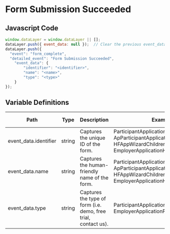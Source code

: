 # Form Submission Succeeded

### 

## Javascript Code
```js
window.dataLayer = window.dataLayer || [];
dataLayer.push({ event_data: null });  // Clear the previous event_data object.
dataLayer.push({
  "event": "form_complete",
  "detailed_event": "Form Submission Succeeded",
    "event_data": {
        "identifier": "<identifier>",
        "name": "<name>",
        "type": "<type>"
    }
});
```

## Variable Definitions

|Path|Type|Description|Example|Pattern|Min Length|Max Length|Minimum|Maximum|Multiple Of|
| --- | --- | --- | --- | --- | --- | --- | --- | --- | --- |
|event_data.identifier|string|Captures the unique ID of the form.|ParticipantApplicationBiography\#1234, ApParticipantApplicationHealth\#1234, HFAppWizardChildren\#1234, EmployerApplicationHousingForm\#1234|||||||
|event_data.name|string|Captures the human-friendly name of the form.|ParticipantApplicationBiography, ApParticipantApplicationHealth, HFAppWizardChildren, EmployerApplicationHousingForm|||||||
|event_data.type|string|Captures the type of form \(i.e. demo, free trial, contact us\).|ParticipantApplicationForm, HFAppForm, EmployerApplicationForm|||||||





